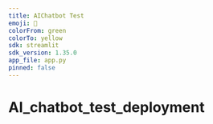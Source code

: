 ```yaml
---
title: AIChatbot Test
emoji: 🤖
colorFrom: green
colorTo: yellow
sdk: streamlit
sdk_version: 1.35.0
app_file: app.py
pinned: false
---
```


# AI_chatbot_test_deployment
